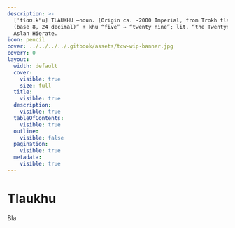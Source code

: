 ```yaml
---
description: >-
  [ˈtɬɑʊ.kʰu] TLAUKHU –noun. [Origin ca. -2000 Imperial, from Trokh tlau “thirty
  (base 8, 24 decimal)” + khu “five” → “twenty nine”; lit. “the Twentynines”].
  Aslan Hierate.
icon: pencil
cover: ../../../../.gitbook/assets/tcw-wip-banner.jpg
coverY: 0
layout:
  width: default
  cover:
    visible: true
    size: full
  title:
    visible: true
  description:
    visible: true
  tableOfContents:
    visible: true
  outline:
    visible: false
  pagination:
    visible: true
  metadata:
    visible: true
---
```


# Tlaukhu

Bla
